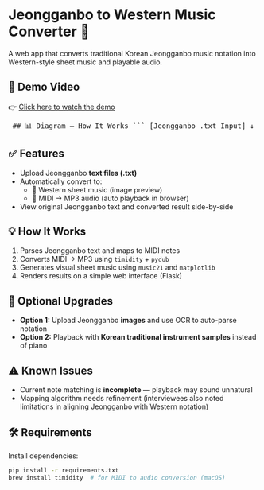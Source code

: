 # Jeongganbo to Western Music Converter 🎼

A web app that converts traditional Korean Jeongganbo music notation into Western-style sheet music and playable audio.

## 🎥 Demo Video

👉 [Click here to watch the demo](https://drive.google.com/file/d/19a9ZdDMI1TJtYmuJwA4hTnAPQUrK9U-f/view?usp=sharing)

<pre> ## 📊 Diagram – How It Works ``` [Jeongganbo .txt Input] ↓ [Parser: Map to MIDI Notes] ↓ ┌─────┴─────┐ ↓ ↓ [MIDI → MP3] [Sheet Music Image] (timidity + (music21 + pydub) matplotlib) ↓ ↓ [Web App Interface – Flask] ├── Audio Playback ├── Sheet Music Preview └── Side-by-Side Text View ``` </pre>
## ✅ Features

- Upload Jeongganbo **text files (.txt)**
- Automatically convert to:
  - 🎼 Western sheet music (image preview)
  - 🎵 MIDI → MP3 audio (auto playback in browser)
- View original Jeongganbo text and converted result side-by-side

## 💡 How It Works

1. Parses Jeongganbo text and maps to MIDI notes
2. Converts MIDI → MP3 using `timidity` + `pydub`
3. Generates visual sheet music using `music21` and `matplotlib`
4. Renders results on a simple web interface (Flask)

## 🧪 Optional Upgrades

- **Option 1:** Upload Jeongganbo **images** and use OCR to auto-parse notation
- **Option 2:** Playback with **Korean traditional instrument samples** instead of piano

## ⚠ Known Issues

- Current note matching is **incomplete** — playback may sound unnatural
- Mapping algorithm needs refinement (interviewees also noted limitations in aligning Jeongganbo with Western notation)

## 🛠 Requirements

Install dependencies:

```bash
pip install -r requirements.txt
brew install timidity  # for MIDI to audio conversion (macOS)
